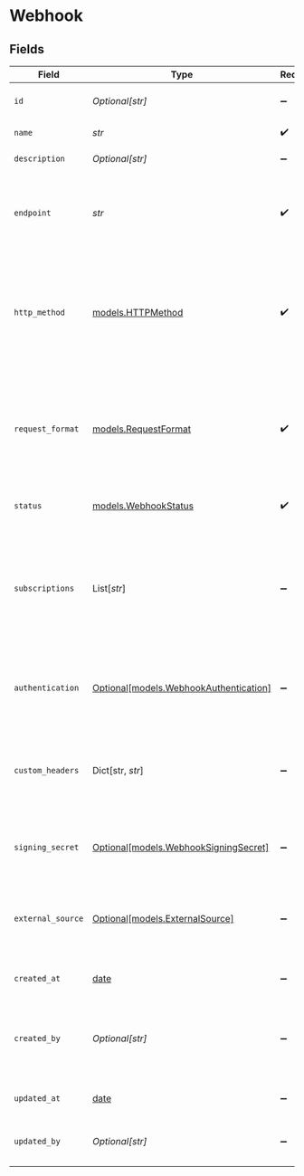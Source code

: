 # Webhook


## Fields

| Field                                                                                                              | Type                                                                                                               | Required                                                                                                           | Description                                                                                                        |
| ------------------------------------------------------------------------------------------------------------------ | ------------------------------------------------------------------------------------------------------------------ | ------------------------------------------------------------------------------------------------------------------ | ------------------------------------------------------------------------------------------------------------------ |
| `id`                                                                                                               | *Optional[str]*                                                                                                    | :heavy_minus_sign:                                                                                                 | An auto-generated webhook id                                                                                       |
| `name`                                                                                                             | *str*                                                                                                              | :heavy_check_mark:                                                                                                 | Webhook name                                                                                                       |
| `description`                                                                                                      | *Optional[str]*                                                                                                    | :heavy_minus_sign:                                                                                                 | Webhook description                                                                                                |
| `endpoint`                                                                                                         | *str*                                                                                                              | :heavy_check_mark:                                                                                                 | The destination URL that the webhook notifies when Zendesk events occur                                            |
| `http_method`                                                                                                      | [models.HTTPMethod](../models/httpmethod.md)                                                                       | :heavy_check_mark:                                                                                                 | HTTP method used for the webhook's requests. To subscribe the webhook to Zendesk events, this must be "POST"       |
| `request_format`                                                                                                   | [models.RequestFormat](../models/requestformat.md)                                                                 | :heavy_check_mark:                                                                                                 | The format of the data that the webhook will send. To subscribe the webhook to Zendesk events, this must be "json" |
| `status`                                                                                                           | [models.WebhookStatus](../models/webhookstatus.md)                                                                 | :heavy_check_mark:                                                                                                 | Current status of the webhook                                                                                      |
| `subscriptions`                                                                                                    | List[*str*]                                                                                                        | :heavy_minus_sign:                                                                                                 | Event subscriptions for the webhook. To subscribe the webhook to Zendesk events, specify one or more event types   |
| `authentication`                                                                                                   | [Optional[models.WebhookAuthentication]](../models/webhookauthentication.md)                                       | :heavy_minus_sign:                                                                                                 | Adds authentication to the webhook's HTTP requests                                                                 |
| `custom_headers`                                                                                                   | Dict[str, *str*]                                                                                                   | :heavy_minus_sign:                                                                                                 | Custom headers to deliver additional non-credential info to destinations                                           |
| `signing_secret`                                                                                                   | [Optional[models.WebhookSigningSecret]](../models/webhooksigningsecret.md)                                         | :heavy_minus_sign:                                                                                                 | Signing secret used to verify webhook requests                                                                     |
| `external_source`                                                                                                  | [Optional[models.ExternalSource]](../models/externalsource.md)                                                     | :heavy_minus_sign:                                                                                                 | External source by which a webhook is created, e.g. Zendesk Marketplace                                            |
| `created_at`                                                                                                       | [date](https://docs.python.org/3/library/datetime.html#date-objects)                                               | :heavy_minus_sign:                                                                                                 | When the webhook was created                                                                                       |
| `created_by`                                                                                                       | *Optional[str]*                                                                                                    | :heavy_minus_sign:                                                                                                 | id of the user who created the webhook. "-1" represents the Zendesk system                                         |
| `updated_at`                                                                                                       | [date](https://docs.python.org/3/library/datetime.html#date-objects)                                               | :heavy_minus_sign:                                                                                                 | When the webhook was last updated                                                                                  |
| `updated_by`                                                                                                       | *Optional[str]*                                                                                                    | :heavy_minus_sign:                                                                                                 | id of the user who last updated the webhook                                                                        |